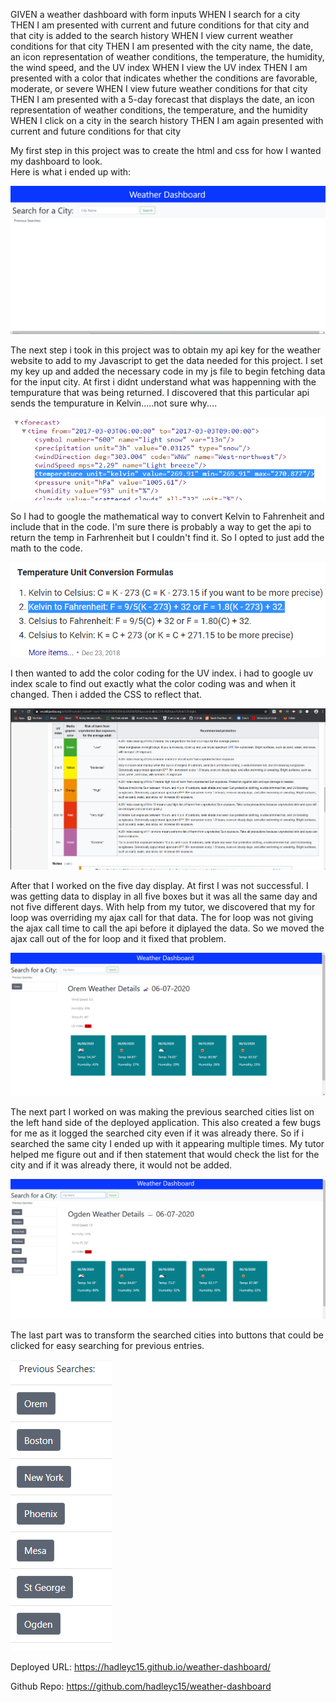 GIVEN a weather dashboard with form inputs
WHEN I search for a city
THEN I am presented with current and future conditions for that city and that city is added to the search history
WHEN I view current weather conditions for that city
THEN I am presented with the city name, the date, an icon representation of weather conditions, the temperature, the humidity, the wind speed, and the UV index
WHEN I view the UV index
THEN I am presented with a color that indicates whether the conditions are favorable, moderate, or severe
WHEN I view future weather conditions for that city
THEN I am presented with a 5-day forecast that displays the date, an icon representation of weather conditions, the temperature, and the humidity
WHEN I click on a city in the search history
THEN I am again presented with current and future conditions for that city

My first step in this project was to create the html and css for how I wanted my dashboard to look.  
Here is what i ended up with:

<img src="/assets/images/Screenshot%20(37).png" />

The next step i took in this project was to obtain my api key for the weather website to add to my Javascript to get the data needed for this project.
I set my key up and added the necessary code in my js file to begin fetching data for the input city.  At first i didnt understand what was happenning with the tempurature
that was being returned. I discovered that this particular api sends the tempurature in Kelvin.....not sure why....

<img src="/assets/images/Screenshot%20(35).png" />

So I had to google the mathematical way to convert Kelvin to Fahrenheit and include that in the code.  I'm sure there is probably a way to get the api to return the temp in 
Farhrenheit but I couldn't find it.  So I opted to just add the math to the code.

<img src="/assets/images/Screenshot%20(36).png" />

I then wanted to add the color coding for the UV index.  i had to google uv index scale to find out exactly what the color coding was and when it changed.  Then i added the CSS
to reflect that.

<img src="/assets/images/Screenshot%20(34).png" />

After that I worked on the five day display.  At first I was not successful.  I was getting data to display in all five boxes but it was all the same day and not five different days.
With help from my tutor, we discovered that my for loop was overriding my ajax call for that data.  The for loop was not giving the ajax call time to call the api before it diplayed
the data.  So we moved the ajax call out of the for loop and it fixed that problem.

<img src="/assets/images/Screenshot%20(38).png" />

The next part I worked on was making the previous searched cities list on the left hand side of the deployed application.  This also created a few bugs for me as it logged the searched city
even if it was already there.  So if i searched the same city I ended up with it appearing multiple times.  My tutor helped me figure out and if then statement that would check the list for
the city and if it was already there, it would not be added.

<img src="/assets/images/Screenshot%20(39).png" />

The last part was to transform the searched cities into buttons that could be clicked for easy searching for previous entries.

<img src="/assets/images/Screenshot%20(40).png" />

Deployed URL: https://hadleyc15.github.io/weather-dashboard/

Github Repo: https://github.com/hadleyc15/weather-dashboard